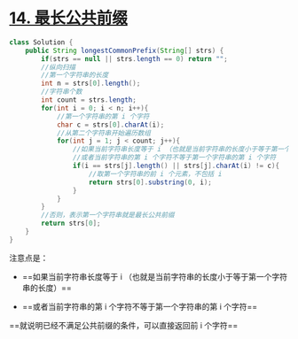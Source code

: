 # [14. 最长公共前缀](https://leetcode-cn.com/problems/longest-common-prefix/)

```java
class Solution {
    public String longestCommonPrefix(String[] strs) {
        if(strs == null || strs.length == 0) return "";
        //纵向扫描
        //第一个字符串的长度
        int n = strs[0].length();
        //字符串个数
        int count = strs.length;
        for(int i = 0; i < n; i++){
            //第一个字符串的第 i 个字符
            char c = strs[0].charAt(i);
            //从第二个字符串开始遍历数组
            for(int j = 1; j < count; j++){
                //如果当前字符串长度等于 i （也就是当前字符串的长度小于等于第一个字符串的长度）
                //或者当前字符串的第 i 个字符不等于第一个字符串的第 i 个字符
                if(i == strs[j].length() || strs[j].charAt(i) != c){
                    //取第一个字符串的前 i 个元素，不包括 i
                    return strs[0].substring(0, i);
                }
            }
        }
        //否则，表示第一个字符串就是最长公共前缀
        return strs[0];
    }
}
```

注意点是：

- ==如果当前字符串长度等于 i （也就是当前字符串的长度小于等于第一个字符串的长度）==

- ==或者当前字符串的第 i 个字符不等于第一个字符串的第 i 个字符==

==就说明已经不满足公共前缀的条件，可以直接返回前 i 个字符==
